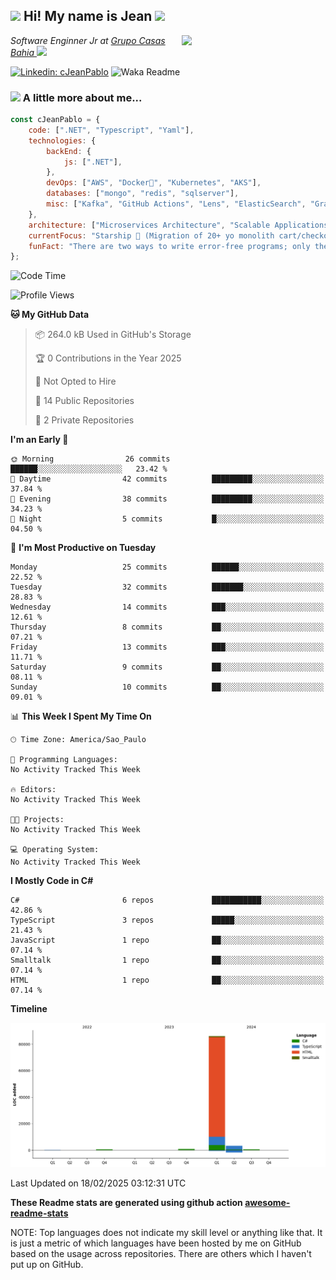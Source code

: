 <h2><img src="https://emojis.slackmojis.com/emojis/images/1531849430/4246/blob-sunglasses.gif?1531849430" width="30"/> Hi! My name is Jean <img src="https://media.giphy.com/media/12oufCB0MyZ1Go/giphy.gif" width="50"></h2>
<img align='right' src="https://media.giphy.com/media/M9gbBd9nbDrOTu1Mqx/giphy.gif" width="230">
<p><em>Software Enginner Jr at <a href="https://www.linkedin.com/company/grupocasasbahia">Grupo Casas Bahia
</a><img src="https://media.giphy.com/media/WUlplcMpOCEmTGBtBW/giphy.gif" width="30"> 
</em></p>

[![Linkedin: cJeanPablo](https://img.shields.io/badge/-cJeanPablo-blue?style=flat-square&logo=Linkedin&logoColor=white&link=https://www.linkedin.com/in/cJeanPablo/)](https://www.linkedin.com/in/cJeanPablo/)
![Waka Readme](https://github.com/anmol098/anmol098/workflows/Waka%20Readme/badge.svg)


### <img src="https://media.giphy.com/media/VgCDAzcKvsR6OM0uWg/giphy.gif" width="50"> A little more about me...  

```javascript
const cJeanPablo = {
    code: [".NET", "Typescript", "Yaml"],
    technologies: {
        backEnd: {
            js: [".NET"],
        },
        devOps: ["AWS", "Docker🐳", "Kubernetes", "AKS"],
        databases: ["mongo", "redis", "sqlserver"],
        misc: ["Kafka", "GitHub Actions", "Lens", "ElasticSearch", "Grafana"]
    },
    architecture: ["Microservices Architecture", "Scalable Applications"],
    currentFocus: "Starship 🚀 (Migration of 20+ yo monolith cart/checkout app to microservices)",
    funFact: "There are two ways to write error-free programs; only the third one works"
};
```

<!--START_SECTION:waka-->
![Code Time](http://img.shields.io/badge/Code%20Time-146%20hrs%202%20mins-blue)

![Profile Views](http://img.shields.io/badge/Profile%20Views-0-blue)

**🐱 My GitHub Data** 

> 📦 264.0 kB Used in GitHub's Storage 
 > 
> 🏆 0 Contributions in the Year 2025
 > 
> 🚫 Not Opted to Hire
 > 
> 📜 14 Public Repositories 
 > 
> 🔑 2 Private Repositories 
 > 
**I'm an Early 🐤** 

```text
🌞 Morning                26 commits          ██████░░░░░░░░░░░░░░░░░░░   23.42 % 
🌆 Daytime                42 commits          █████████░░░░░░░░░░░░░░░░   37.84 % 
🌃 Evening                38 commits          █████████░░░░░░░░░░░░░░░░   34.23 % 
🌙 Night                  5 commits           █░░░░░░░░░░░░░░░░░░░░░░░░   04.50 % 
```
📅 **I'm Most Productive on Tuesday** 

```text
Monday                   25 commits          ██████░░░░░░░░░░░░░░░░░░░   22.52 % 
Tuesday                  32 commits          ███████░░░░░░░░░░░░░░░░░░   28.83 % 
Wednesday                14 commits          ███░░░░░░░░░░░░░░░░░░░░░░   12.61 % 
Thursday                 8 commits           ██░░░░░░░░░░░░░░░░░░░░░░░   07.21 % 
Friday                   13 commits          ███░░░░░░░░░░░░░░░░░░░░░░   11.71 % 
Saturday                 9 commits           ██░░░░░░░░░░░░░░░░░░░░░░░   08.11 % 
Sunday                   10 commits          ██░░░░░░░░░░░░░░░░░░░░░░░   09.01 % 
```


📊 **This Week I Spent My Time On** 

```text
🕑︎ Time Zone: America/Sao_Paulo

💬 Programming Languages: 
No Activity Tracked This Week

🔥 Editors: 
No Activity Tracked This Week

🐱‍💻 Projects: 
No Activity Tracked This Week

💻 Operating System: 
No Activity Tracked This Week
```

**I Mostly Code in C#** 

```text
C#                       6 repos             ███████████░░░░░░░░░░░░░░   42.86 % 
TypeScript               3 repos             █████░░░░░░░░░░░░░░░░░░░░   21.43 % 
JavaScript               1 repo              ██░░░░░░░░░░░░░░░░░░░░░░░   07.14 % 
Smalltalk                1 repo              ██░░░░░░░░░░░░░░░░░░░░░░░   07.14 % 
HTML                     1 repo              ██░░░░░░░░░░░░░░░░░░░░░░░   07.14 % 
```



**Timeline**

![Lines of Code chart](https://raw.githubusercontent.com/cJeanPablo/cJeanPablo/main/assets/bar_graph.png)


 Last Updated on 18/02/2025 03:12:31 UTC
<!--END_SECTION:waka-->

**These Readme stats are generated using github action [awesome-readme-stats](https://github.com/anmol098/waka-readme-stats)**

NOTE: Top languages does not indicate my skill level or anything like that. It is just a metric of which languages have been hosted by me on GitHub based on the usage across repositories. There are others which I haven't put up on GitHub.
